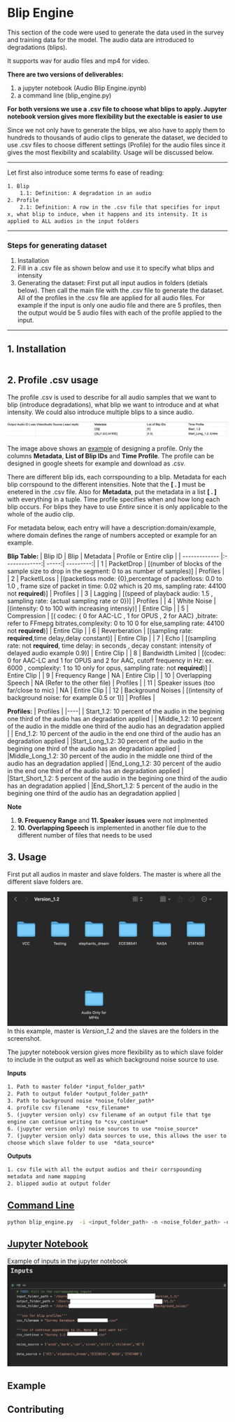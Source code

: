 # Blip Engine
This section of the code were used to generate the data used in the survey and training data for the model. The audio data are introduced to degradations (blips). 

It supports wav for audio files and mp4 for video. 

**There are two versions of deliverables:**
1.  a jupyter notebook (Audio Blip Engine.ipynb)
2.  a command line (blip_engine.py)

**For both versions we use a .csv file to choose what blips to apply. Jupyter notebook version gives more flexibility but the exectable is easier to use**

Since we not only have to generate the blips, we also have to apply them to hundreds to thousands of audio clips to generate the dataset, we decided to use .csv files to choose different settings (Profile) for the audio files since it gives the most flexibility and scalability. Usage will be discussed below. 

---
Let first also introduce some terms fo ease of reading:
```
1. Blip
    1.1: Definition: A degradation in an audio
2. Profile
    2.1: Definition: A row in the .csv file that specifies for input x, what blip to induce, when it happens and its intensity. It is applied to ALL audios in the input folders

```

---

### Steps for generating dataset
 1. Installation
 2. Fill in a .csv file as shown below and use it to specify what blips and intensity 
 3. Generating the dataset: First put all input audios in folders (detials below). Then call the main file with the .csv file to generate the dataset. All of the profiles in the .csv file are applied for all audio files. For example if the input is only one audio file and there are 5 profiles, then the output would be 5 audio files with each of the profile applied to the input. 

 -----------------
## 1. Installation

```bash

```

## 2. Profile .csv usage

The profile .csv is used to describe for all audio samples that we want to blip (introduce degradations), what blip we want to introduce and at what intensity. We could also introduce multiple blips to a since audio. 

![image of example](example.png)

The image above shows an [example](https://docs.google.com/spreadsheets/d/1Ad1t-VBna2iFDnf3ZszFBV2Tl-ETaaTYMYq4KCT9quc/edit?usp=sharing) of designing a profile. Only the columns **Metadata**, **List of Blip IDs** and **Time Profile**. The profile can be designed in google sheets for example and download as .csv. 

There are different blip ids, each corrspounding to a blip. Metadata for each blip corrspound to the different intensities. Note that the **[ . ]** must be enetered in the .csv file. Also for **Metadata**, put the metadata in a list **[ . ]** with everything in a tuple. Time profile specifies when and how long each blip occurs. For blips they have to use *Entire* since it is only applicable to the whole of the audio clip. 

For metadata below, each entry will have a description:domain/example, where domain defines the range of numbers accepted or example for an example. 

**Blip Table:**
| Blip ID        | Blip           | Metadata  | Profile or Entire clip |
| ------------- |:-------------:| -----:| ---------:|
| 1      | PacketDrop | [(number of blocks of the sample size to drop in the segment: 0 to as number of samples)] |  Profiles |
| 2     |   PacketlLoss    |   [(packetloss mode: {0},percentage of packetloss: 0.0 to 1.0 , frame size of packet in time: 0.02 which is 20 ms, sampling rate: 44100 not **required**)] |  Profiles |
| 3     |  Lagging     |   [(speed of playback audio: 1.5 , sampling rate: {actual sampling rate or 0})] |  Profiles |
| 4     |   White Noise    |   [(intensity: 0 to 100 with increasing intensiy)] | Entire Clip |
| 5     |  Compression     |   [( codec: { 0 for AAC-LC , 1 for OPUS , 2 for AAC} ,bitrate: refer to FFmepg bitrates,complexity: 0 to 10 0 for else,sampling rate: 44100 not **required**)] | Entire Clip |
| 6     |   Reverberation    |  [(sampling rate: **required**,time delay,delay constant)]  | Entire Clip |
| 7     | Echo      |   [(sampling rate: not **required**, time delay: in seconds , decay constant: intensity of delayed audio example 0.9)] | Entire Clip |
| 8     | Bandwidth Limited      |   [(codec: 0 for AAC-LC and 1 for OPUS and 2 for AAC, cutoff frequency in Hz: ex. 6000 , complexity: 1 to 10 only for opus, sampling rate: not **required**)] | Entire Clip |
| 9     | Frequency Range       |   NA | Entire Clip |
| 10     | Overlapping Speech      |   NA (Refer to the other file) | Profiles |
| 11     | Speaker issues (too far/close to mic)      |   NA | Entire Clip |
| 12     | Background Noises      |   [(intensity of background noise: for example 0.5 or 1)] | Profiles |



**Profiles:**
| Profiles |
|----|
| Start_1.2: 10 percent of the audio in the begining one third of the audio has an degradation applied |
| Middle_1.2: 10 percent of the audio in the middle one third of the audio has an degradation applied |
| End_1.2: 10 percent of the audio in the end one third of the audio has an degradation applied  |
|Start_Long_1.2: 30 percent of the audio in the begining one third of the audio has an degradation applied  |
|Middle_Long_1.2: 30 percent of the audio in the middle one third of the audio has an degradation applied |
|End_Long_1.2: 30 percent of the audio in the end one third of the audio has an degradation applied |
|Start_Short_1.2: 5 percent of the audio in the begining one third of the audio has an degradation applied |
|End_Short_1.2: 5 percent of the audio in the begining one third of the audio has an degradation applied |





**Note**
1. **9. Frequency Range** and  **11. Speaker issues** were not implmented 
2. **10. Overlapping Speech** is implemented in another file due to the different number of files that needs to be used


## 3. Usage

First put all audios in master and slave folders. The master is where all the different slave folders are. 

![image of how to organise inputs](master_slave.png)
In this example, master is *Version_1.2* and the slaves are the folders in the screenshot. 

The jupyter notebook version gives more flexibility as to which slave folder to include in the output as well as which background noise source to use.  

**Inputs**
```
1. Path to master folder *input_folder_path*
2. Path to output folder *output_folder_path*
3. Path to background noise *noise_folder_path*
4. profile csv filename  *csv_filename*
5. (jupyter version only) csv filename of an output file that tge engine can continue writing to *csv_continue* 
6. (jupyter version only) noise sources to use *noise_source*
7. (jupyter version only) data sources to use, this allows the user to choose which slave folder to use  *data_source*
```

**Outputs**
```
1. csv file with all the output audios and their corrspounding metadata and name mapping
2. blipped audio at output folder
```

## <ins>**Command Line**</ins>


```bash
python blip_engine.py  -i <input_folder_path> -n <noise_folder_path> -o <output_folder_path> -p <csv_filename>
```






## <ins>**Jupyter Notebook**</ins>

Example of inputs in the jupyter notebook
![image of inputs example jupyter notebook](jupyter_input_example.png)



## Example 


## Contributing



